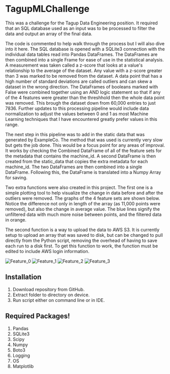 # TagupMLChallenge
This was a challenge for the Tagup Data Engineering position. It required that an SQL database used as an input was to be processed to filter the data and output an array of the final data. 

The code is commented to help walk through the process but I will also dive into it here. The SQL database is opened with a SQLite3 connection with the individual data tables read into Pandas DataFrames. The DataFrames are then combined into a single Frame for ease of use in the statistical analysis. A measurement was taken called a z-score that looks at a value's relationship to the average of the dataset. Any value with a z-score greater than 3 was marked to be removed from the dataset. A data point that has a high number of standard deviations are called outliers and can skew a dataset in the wrong direction. The DataFrames of booleans marked with False were combined together using an AND logic statement so that if any of the 4 features were greater than the threshhold then the whole data point was removed. This brough the dataset down from 60,000 entries to just 7836. Further updates to this processing pipeline would include data normalization to adjust the values between 0 and 1 as most Machine Learning techniques that I have encountered greatly prefer values in this range.

The next step in this pipeline was to add in the static data that was generated by ExampleCo. The method that was used is currently very slow but gets the job done. This would be a focus point for any areas of improval. It works by checking the Combined DataFrame of all of the feature sets for the metadata that contains the machine_id. A second DataFrame is then created from the static_data that copies the extra metadata for each machine_id. The two DataFrames are then combined into a single DataFrame. Following this, the DataFrame is translated into a Numpy Array for saving. 

Two extra functions were also created in this project. The first one is a simple plotting tool to help visualize the change in data before and after the outliers were removed. The graphs of the 4 feature sets are shown below. Notice the difference not only in length of the array (as 11,000 points were removed), but also the change in average value. The blue lines signify the unfiltered data with much more noise between points, and the filtered data in orange. 

The second function is a way to upload the data to AWS S3. It is currently setup to upload an array that was saved to disk, but can be changed to pull directly from the Python script, removing the overhead of having to save each run to a disk first. To get this function to work, the function must be edited to include AWS login information. 

![Feature_0](https://user-images.githubusercontent.com/55160277/145914538-00d9cedc-981b-4f43-b14d-232b6386e5ef.png)
![Feature_1](https://user-images.githubusercontent.com/55160277/145914534-b37f4712-fa0e-450f-851e-a9b6cc113d8f.png)
![Feature_2](https://user-images.githubusercontent.com/55160277/145914535-55bee1af-9f5e-4e0f-b3cd-f2d37e45ba7b.png)
![Feature_3](https://user-images.githubusercontent.com/55160277/145914536-51f514b1-51f1-4dee-bc59-49b8be466cb7.png)



## Installation
1. Download repository from GitHub.
2. Extract folder to directory on device.
3. Run script either on command line or in IDE. 

## Required Packages!

1. Pandas
2. SQLite3
3. Scipy
4. Numpy
5. Boto3
6. Logging
7. OS
8. Matplotlib
